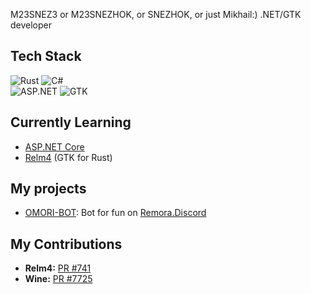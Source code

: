 M23SNEZ3 or M23SNEZHOK, or SNEZHOK, or just Mikhail:)
.NET/GTK developer

## Tech Stack
![Rust](https://img.shields.io/badge/-Rust-000000?logo=rust) ![C#](https://img.shields.io/badge/-C%23-239120?logo=c-sharp)  
![ASP.NET](https://img.shields.io/badge/-ASP.NET-512BD4?logo=.net) ![GTK](https://img.shields.io/badge/-GTK-7A1FA2?logo=gnome)

## Currently Learning
- [ASP.NET Core](https://github.com/dotnet/aspnetcore)  
- [Relm4](https://github.com/Relm4/Relm4) (GTK for Rust)

## My projects
- [OMORI-BOT](https://github.com/M23SNEZ3/OMORI-BOT): Bot for fun on [Remora.Discord](https://github.com/Remora/Remora.Discord)

## My Contributions  
- **Relm4:** [PR #741](https://github.com/Relm4/Relm4/pull/741)
- **Wine:**  [PR #7725](https://gitlab.winehq.org/wine/wine/-/merge_requests/7725)
